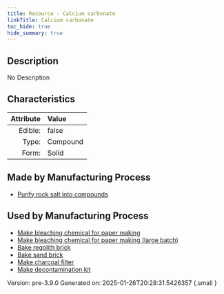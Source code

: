 ```yaml
---
title: Resource - Calcium carbonate
linkTitle: Calcium carbonate
toc_hide: true
hide_summary: true
---
```


## Description
No Description

## Characteristics

| Attribute      | Value |
|--------:|:------|
|Edible:|false|
|Type:|Compound|
|Form:|Solid|
 
## Made by Manufacturing Process

- [Purify rock salt into compounds](/docs/definitions/process/purify-rock-salt-into-compounds)

## Used by Manufacturing Process

- [Make bleaching chemical for paper making](/docs/definitions/process/make-bleaching-chemical-for-paper-making)
- [Make bleaching chemical for paper making (large batch)](/docs/definitions/process/make-bleaching-chemical-for-paper-making--large-batch-)
- [Bake regolith brick](/docs/definitions/process/bake-regolith-brick)
- [Bake sand brick](/docs/definitions/process/bake-sand-brick)
- [Make charcoal filter](/docs/definitions/process/make-charcoal-filter)
- [Make decontamination kit](/docs/definitions/process/make-decontamination-kit)


    

Version: pre-3.9.0 Generated on: 2025-01-26T20:28:31.5426357
{.small }

